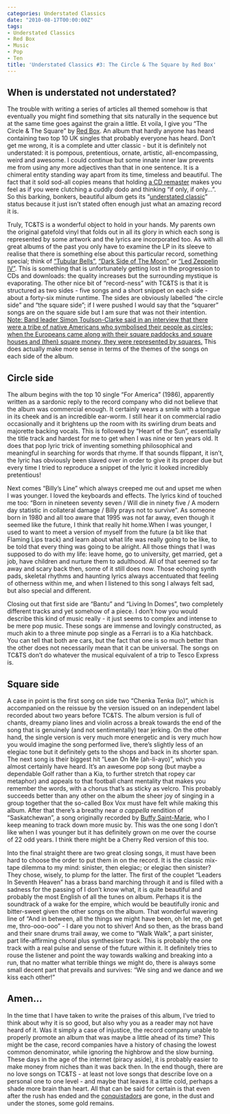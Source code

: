 ```yaml
---
categories: Understated Classics
date: "2010-08-17T00:00:00Z"
tags:
- Understated Classics
- Red Box
- Music
- Pop
- Ten
title: 'Understated Classics #3: The Circle & The Square by Red Box'
---
```


## When is understated not understated?

The trouble with writing a series of articles all themed somehow is that eventually you might find something that sits naturally in the sequence but at the same time goes against the grain a little. Et voila, I give you “The Circle & The Square” by [Red Box](http://www.redboxmusic.net/htm/home.htm). An album that hardly anyone has heard containing two top 10 UK singles that probably everyone has heard. Don’t get me wrong, it is a complete and utter classic - but it is definitely not understated: it is pompous, pretentious, ornate, artistic, all-encompassing, weird and awesome. I could continue but some innate inner law prevents me from using any more adjectives than that in one sentence. It is a chimeral entity standing way apart from its time, timeless and beautiful. The fact that it sold sod-all copies means that holding [a CD remaster](http://www.cherryred.co.uk/cherrypop-exd.asp?id=873) makes you feel as if you were clutching a cuddly dodo and thinking “if only, if only…”. So this barking, bonkers, beautiful album gets its “[understated classic](/tags#understated-classics/)” status because it just isn’t stated often enough just what an amazing record it is.

Truly, TC&TS is a wonderful object to hold in your hands. My parents own the original gatefold vinyl that folds out in all its glory in which each song is represented by some artwork and the lyrics are incorporated too. As with all great albums of the past you only have to examine the LP in its sleeve to realise that there is something else about this particular record, something special; think of [“Tubular Bells”](http://www.theguardian.com/music/2013/may/20/how-we-made-tubular-bells), [“Dark Side of The Moon”](http://www.esquire.com/blogs/culture/what-is-dark-side-of-the-moon-about-15266894) or [“Led Zeppelin IV”](http://ultimateclassicrock.com/10-things-you-didnt-know-about-led-zeppelin-four/). This is something that is unfortunately getting lost in the progression to CDs and downloads: the quality increases but the surrounding mystique is evaporating. The other nice bit of “record-ness” with TC&TS is that it is structured as two sides - five songs and a short snippet on each side - about a forty-six minute runtime. The sides are obviously labelled “the circle side” and “the square side”; if I were pushed I would say that the “squarer” songs are on the square side but I am sure that was not their intention. [Note: Band leader Simon Toulson-Clarke said in an interview that there were a tribe of native Americans who symbolised their people as circles; when the Europeans came along with their square paddocks and square houses and (then) square money, they were represented by squares.](http://www.lewisslade.com/redbox/STC_INTERVIEW2003.html) This does actually make more sense in terms of the themes of the songs on each side of the album.

## Circle side

The album begins with the top 10 single “For America” (1986), apparently written as a sardonic reply to the record company who did not believe that the album was commercial enough. It certainly wears a smile with a tongue in its cheek and is an incredible ear-worm. I still hear it on commercial radio occasionally and it brightens up the room with its swirling drum beats and majorette backing vocals. This is followed by “Heart of the Sun”, essentially the title track and hardest for me to get when I was nine or ten years old. It does that pop lyric trick of inventing something philosophical and meaningful in searching for words that rhyme. If that sounds flippant, it isn’t, the lyric has obviously been slaved over in order to give it its proper due but every time I tried to reproduce a snippet of the lyric it looked incredibly pretentious!

Next comes “Billy’s Line” which always creeped me out and upset me when I was younger. I loved the keyboards and effects. The lyrics kind of touched me too: “Born in nineteen seventy seven / Will die in ninety five / A modern day statistic in collateral damage / Billy prays not to survive”. As someone born in 1980 and all too aware that 1995 was not far away, even though it seemed like the future, I think that really hit home.When I was younger, I used to want to meet a version of myself from the future (a bit like that Flaming Lips track) and learn about what life was really going to be like, to be told that every thing was going to be alright. All those things that I was supposed to do with my life: leave home, go to university, get married, get a job, have children and nurture them to adulthood. All of that seemed so far away and scary back then, some of it still does now. Those echoing synth pads, skeletal rhythms and haunting lyrics always accentuated that feeling of otherness within me, and when I listened to this song I always felt sad, but also special and different.

Closing out that first side are “Bantu” and “Living In Domes”, two completely different tracks and yet somehow of a piece. I don’t how you would describe this kind of music really - it just seems to complex and intense to be mere pop music. These songs are immense and lovingly constructed, as much akin to a three minute pop single as a Ferrari is to a Kia hatchback. You can tell that both are cars, but the fact that one is so much better than the other does not necessarily mean that it can be universal. The songs on TC&TS don’t do whatever the musical equivalent of a trip to Tesco Express is.

## Square side

A case in point is the first song on side two “Chenka Tenka (Io)”, which is accompanied on the reissue by the version issued on an independent label recorded about two years before TC&amp;TS. The album version is full of chants, dreamy piano lines and violin across a break towards the end of the song that is genuinely (and not sentimentally) tear jerking. On the other hand, the single version is very much more energetic and is very much how you would imagine the song performed live, there’s slightly less of an elegiac tone but it definitely gets to the shops and back in its shorter span. The next song is their biggest hit “Lean On Me (ah-li-ayo)”, which you almost certainly have heard. It’s an awesome pop song (but maybe a dependable Golf rather than a Kia, to further stretch that ropey car metaphor) and appeals to that football chant mentality that makes you remember the words, with a chorus that’s as sticky as velcro. This probably succeeds better than any other on the album the sheer joy of singing in a group together that the so-called Box Vox must have felt while making this album. After that there’s a breathy near *a cappella* rendition of “Saskatchewan”, a song originally recorded by [Buffy Saint-Marie](http://buffysainte-marie.com), who I keep meaning to track down more music by. This was the one song I don’t like when I was younger but it has definitely grown on me over the course of 22 odd years. I think there might be a Cherry Red version of this too.

Into the final straight there are two great closing songs, it must have been hard to choose the order to put them in on the record. It is the classic mix-tape dilemma to my mind: sinister, then elegiac; or elegiac then sinister? They chose, wisely, to plump for the latter. The first of the couplet “Leaders In Seventh Heaven” has a brass band marching through it and is filled with a sadness for the passing of I don’t know what, it is quite beautiful and probably the most English of all the tunes on album. Perhaps it is the soundtrack of a wake for the empire, which would be beautifully ironic and bitter-sweet given the other songs on the album. That wonderful wavering line of “And in between, all the things we might have been, oh let me, oh get me, thro-ooo-ooo” - I dare you not to shiver! And so then, as the brass band and their snare drums trail away, we come to “Walk Walk”, a part sinister, part life-affirming choral plus synthesiser track. This is probably the one track with a real pulse and sense of the future within it. It definitely tries to rouse the listener and point the way towards walking and breaking into a run, that no matter what terrible things we might do, there is always some small decent part that prevails and survives: “We sing and we dance and we kiss each other!”

## Amen…

In the time that I have taken to write the praises of this album, I’ve tried to think about why it is so good, but also why you as a reader may not have heard of it. Was it simply a case of injustice, the record company unable to properly promote an album that was maybe a little ahead of its time? This might be the case, record companies have a history of chasing the lowest common denominator, while ignoring the highbrow and the slow burning. These days in the age of the internet (piracy aside), it is probably easier to make money from niches than it was back then. In the end though, there are no love songs on TC&TS - at least not love songs that describe love on a personal one to one level - and maybe that leaves it a little cold, perhaps a shade more brain than heart. All that can be said for certain is that even after the rush has ended and the [conquistadors](http://en.wikipedia.org/wiki/Conquistador) are gone, in the dust and under the stones, some gold remains.
